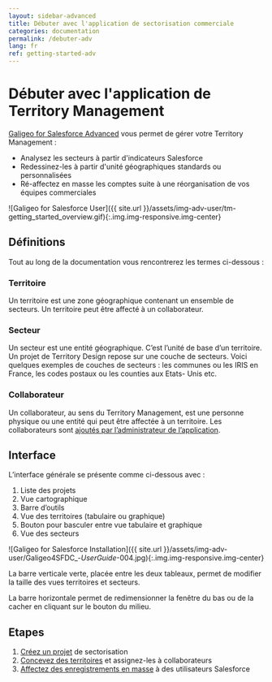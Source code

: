```yaml
---
layout: sidebar-advanced
title: Débuter avec l'application de sectorisation commerciale
categories: documentation
permalink: /debuter-adv
lang: fr
ref: getting-started-adv
---
```


# Débuter avec l'application de Territory Management

[Galigeo for Salesforce Advanced](https://appexchange.salesforce.com/appxListingDetail?listingId=a0N3000000B4tg3EAB) vous permet de gérer votre Territory Management :

- Analysez les secteurs à partir d'indicateurs Salesforce
- Redessinez-les à partir d'unité géographiques standards ou personnalisées
- Ré-affectez en masse les comptes suite à une réorganisation de vos équipes commerciales

![Galigeo for Salesforce User]({{ site.url }}/assets/img-adv-user/tm-getting_started_overview.gif){:.img.img-responsive.img-center}

## Définitions

Tout au long de la documentation vous rencontrerez les termes ci-dessous :

### Territoire

Un territoire est une zone géographique contenant un ensemble de secteurs. Un territoire peut être affecté à un collaborateur.

### Secteur

Un secteur est une entité géographique. C’est l’unité de base d’un territoire. Un projet de Territory Design repose sur une couche de secteurs. Voici quelques exemples de couches de secteurs : les communes ou les IRIS en France, les codes postaux ou les counties aux Etats- Unis etc.

### Collaborateur

Un collaborateur, au sens du Territory Management, est une personne physique ou une entité qui peut être affectée à un territoire. Les collaborateurs sont [ajoutés par l’administrateur de l’application](/utilisateurs).

## Interface

L’interface générale se présente comme ci-dessous avec :

1. Liste des projets
2. Vue cartographique
3. Barre d’outils
4. Vue des territoires (tabulaire ou graphique)
5. Bouton pour basculer entre vue tabulaire et graphique
6. Vue des secteurs

![Galigeo for Salesforce Installation]({{ site.url }}/assets/img-adv-user/Galigeo4SFDC_-_UserGuide_-004.jpg){:.img.img-responsive.img-center}

La barre verticale verte, placée entre les deux tableaux, permet de modifier la taille des vues territoires et secteurs.

La barre horizontale permet de redimensionner la fenêtre du bas ou de la cacher en cliquant sur le bouton du milieu.

## Etapes

1. [Créez un projet](/projet-adv) de sectorisation
2. [Concevez des territoires](/territoires-adv) et assignez-les à collaborateurs
3. [Affectez des enregistrements en masse](/affectation-adv) à des utilisateurs Salesforce